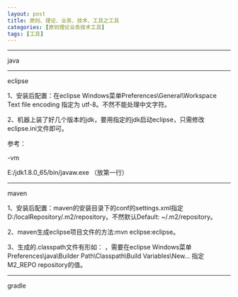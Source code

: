 ```yaml
---
layout: post
title: 原则、理论、业务、技术、工具之工具
categories: [原则理论业务技术工具]
tags: [工具]
---
```


***
java

***
eclipse

1、安装后配置：在eclipse Windows菜单Preferences\General\Workspace Text file encoding 指定为 utf-8。不然不能处理中文字符。

2、机器上装了好几个版本的jdk，要用指定的jdk启动eclipse，只需修改eclipse.ini文件即可。

   参考：
   
   -vm
   
   E:/jdk1.8.0_65/bin/javaw.exe   （放第一行）



***
maven

1、安装后配置：maven的安装目录下的conf的settings.xml指定<localRepository>D:/localRepository/.m2/repository</localRepository>。不然默认Default: ~/.m2/repository。

2、maven生成eclipse项目文件的方法:mvn eclipse:eclipse。

3、生成的.classpath文件有形如： <classpathentry kind="var" path="M2_REPO/asm/asm/3.3.1/asm-3.3.1.jar"/>，需要在eclipse Windows菜单Preferences\java\Builder Path\Classpath\Build Variables\New...
   指定M2_REPO repository的值。

***
gradle

